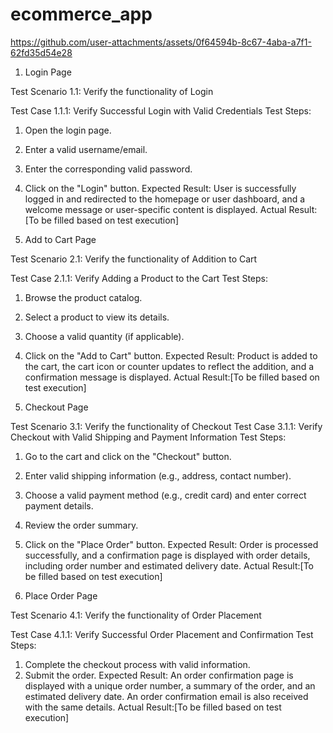 # ecommerce_app
https://github.com/user-attachments/assets/0f64594b-8c67-4aba-a7f1-62fd35d54e28
1. Login Page

Test Scenario 1.1: Verify the functionality of Login 

Test Case 1.1.1: Verify Successful Login with Valid Credentials
Test Steps:
 1. Open the login page.
 2. Enter a valid username/email.
 3. Enter the corresponding valid password.
 4. Click on the "Login" button.
Expected Result: User is successfully logged in and redirected to the homepage or user dashboard, and a welcome message or user-specific content is displayed.
Actual Result:[To be filled based on test execution]

2. Add to Cart Page

Test Scenario 2.1: Verify the functionality of Addition to Cart

Test Case 2.1.1: Verify Adding a Product to the Cart
Test Steps:
 1. Browse the product catalog.
 2. Select a product to view its details.
 3. Choose a valid quantity (if applicable).
 4. Click on the "Add to Cart" button.
Expected Result: Product is added to the cart, the cart icon or counter updates to reflect the addition, and a confirmation message is displayed.
Actual Result:[To be filled based on test execution]

3. Checkout Page

Test Scenario 3.1: Verify the functionality of Checkout
Test Case 3.1.1: Verify Checkout with Valid Shipping and Payment Information
Test Steps:
 1. Go to the cart and click on the "Checkout" button.
 2. Enter valid shipping information (e.g., address, contact number).
 3. Choose a valid payment method (e.g., credit card) and enter correct payment details.
 4. Review the order summary.
 5. Click on the "Place Order" button.
Expected Result: Order is processed successfully, and a confirmation page is displayed with order details, including order number and estimated delivery date.
Actual Result:[To be filled based on test execution]

4. Place Order Page

Test Scenario 4.1: Verify the functionality of Order Placement

Test Case 4.1.1: Verify Successful Order Placement and Confirmation
 Test Steps:
 1. Complete the checkout process with valid information.
 2. Submit the order.
Expected Result: An order confirmation page is displayed with a unique order number, a summary of the order, and an estimated delivery date. An order confirmation email is also received with the same details.
Actual Result:[To be filled based on test execution]
